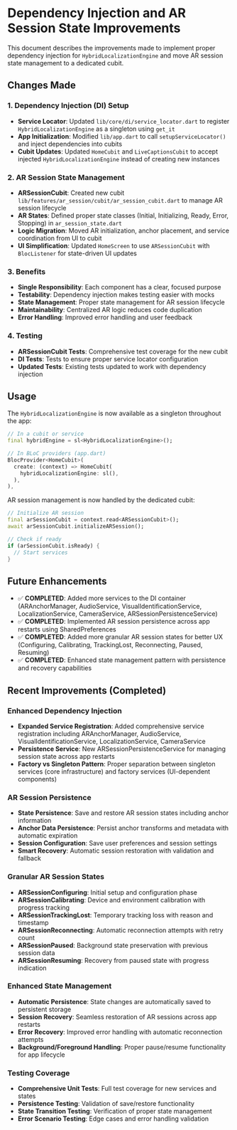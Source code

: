 # Dependency Injection and AR Session State Improvements

This document describes the improvements made to implement proper dependency injection for `HybridLocalizationEngine` and move AR session state management to a dedicated cubit.

## Changes Made

### 1. Dependency Injection (DI) Setup

- **Service Locator**: Updated `lib/core/di/service_locator.dart` to register `HybridLocalizationEngine` as a singleton using `get_it`
- **App Initialization**: Modified `lib/app.dart` to call `setupServiceLocator()` and inject dependencies into cubits
- **Cubit Updates**: Updated `HomeCubit` and `LiveCaptionsCubit` to accept injected `HybridLocalizationEngine` instead of creating new instances

### 2. AR Session State Management

- **ARSessionCubit**: Created new cubit `lib/features/ar_session/cubit/ar_session_cubit.dart` to manage AR session lifecycle
- **AR States**: Defined proper state classes (Initial, Initializing, Ready, Error, Stopping) in `ar_session_state.dart`
- **Logic Migration**: Moved AR initialization, anchor placement, and service coordination from UI to cubit
- **UI Simplification**: Updated `HomeScreen` to use `ARSessionCubit` with `BlocListener` for state-driven UI updates

### 3. Benefits

- **Single Responsibility**: Each component has a clear, focused purpose
- **Testability**: Dependency injection makes testing easier with mocks
- **State Management**: Proper state management for AR session lifecycle
- **Maintainability**: Centralized AR logic reduces code duplication
- **Error Handling**: Improved error handling and user feedback

### 4. Testing

- **ARSessionCubit Tests**: Comprehensive test coverage for the new cubit
- **DI Tests**: Tests to ensure proper service locator configuration
- **Updated Tests**: Existing tests updated to work with dependency injection

## Usage

The `HybridLocalizationEngine` is now available as a singleton throughout the app:

```dart
// In a cubit or service
final hybridEngine = sl<HybridLocalizationEngine>();

// In BLoC providers (app.dart)
BlocProvider<HomeCubit>(
  create: (context) => HomeCubit(
    hybridLocalizationEngine: sl(),
  ),
),
```

AR session management is now handled by the dedicated cubit:

```dart
// Initialize AR session
final arSessionCubit = context.read<ARSessionCubit>();
await arSessionCubit.initializeARSession();

// Check if ready
if (arSessionCubit.isReady) {
  // Start services
}
```

## Future Enhancements

- ✅ **COMPLETED**: Added more services to the DI container (ARAnchorManager, AudioService, VisualIdentificationService, LocalizationService, CameraService, ARSessionPersistenceService)
- ✅ **COMPLETED**: Implemented AR session persistence across app restarts using SharedPreferences
- ✅ **COMPLETED**: Added more granular AR session states for better UX (Configuring, Calibrating, TrackingLost, Reconnecting, Paused, Resuming)
- ✅ **COMPLETED**: Enhanced state management pattern with persistence and recovery capabilities

## Recent Improvements (Completed)

### Enhanced Dependency Injection
- **Expanded Service Registration**: Added comprehensive service registration including ARAnchorManager, AudioService, VisualIdentificationService, LocalizationService, CameraService
- **Persistence Service**: New ARSessionPersistenceService for managing session state across app restarts
- **Factory vs Singleton Pattern**: Proper separation between singleton services (core infrastructure) and factory services (UI-dependent components)

### AR Session Persistence
- **State Persistence**: Save and restore AR session states including anchor information
- **Anchor Data Persistence**: Persist anchor transforms and metadata with automatic expiration
- **Session Configuration**: Save user preferences and session settings
- **Smart Recovery**: Automatic session restoration with validation and fallback

### Granular AR Session States
- **ARSessionConfiguring**: Initial setup and configuration phase
- **ARSessionCalibrating**: Device and environment calibration with progress tracking
- **ARSessionTrackingLost**: Temporary tracking loss with reason and timestamp
- **ARSessionReconnecting**: Automatic reconnection attempts with retry count
- **ARSessionPaused**: Background state preservation with previous session data
- **ARSessionResuming**: Recovery from paused state with progress indication

### Enhanced State Management
- **Automatic Persistence**: State changes are automatically saved to persistent storage
- **Session Recovery**: Seamless restoration of AR sessions across app restarts
- **Error Recovery**: Improved error handling with automatic reconnection attempts
- **Background/Foreground Handling**: Proper pause/resume functionality for app lifecycle

### Testing Coverage
- **Comprehensive Unit Tests**: Full test coverage for new services and states
- **Persistence Testing**: Validation of save/restore functionality
- **State Transition Testing**: Verification of proper state management
- **Error Scenario Testing**: Edge cases and error handling validation